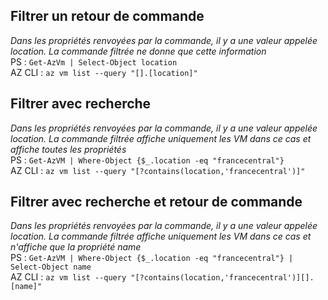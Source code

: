 ## Filtrer un retour de commande
*Dans les propriétés renvoyées par la commande, il y a une valeur appelée location. La commande filtrée ne donne que cette information*  
PS :  `Get-AzVm | Select-Object location`  
AZ CLI :  `az vm list --query "[].[location]"` 

## Filtrer avec recherche 
*Dans les propriétés renvoyées par la commande, il y a une valeur appelée location. La commande filtrée affiche uniquement les VM dans ce cas et affiche toutes les propriétés*  
PS :  `Get-AzVM | Where-Object {$_.location -eq "francecentral"}`  
AZ CLI :  `az vm list --query "[?contains(location,'francecentral')]"`  

## Filtrer avec recherche et retour de commande
*Dans les propriétés renvoyées par la commande, il y a une valeur appelée location. La commande filtrée affiche uniquement les VM dans ce cas et n'affiche que la propriété name*  
PS :  `Get-AzVM | Where-Object {$_.location -eq "francecentral"} | Select-Object name`  
AZ CLI :  `az vm list --query "[?contains(location,'francecentral')][].[name]"`  

